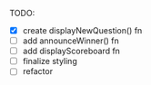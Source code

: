 TODO:
- [x] create displayNewQuestion() fn
- [ ] add announceWinner() fn
- [ ] add displayScoreboard fn
- [ ] finalize styling
- [ ] refactor

